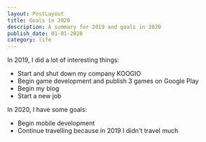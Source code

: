 ```yaml
---
layout: PostLayout
title: Goals in 2020
description: A summary for 2019 and goals in 2020
publish_date: 01-01-2020
category: life
---
```

In 2019, I did a lot of interesting things:

* Start and shut down my company KOOGIO
* Begin game development and publish 3 games on Google Play
* Begin my blog
* Start a new job

In 2020, I have some goals:

* Begin mobile development
* Continue travelling because in 2019 I didn't travel much
